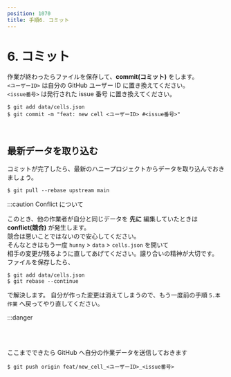```yaml
---
position: 1070
title: 手順6. コミット
---
```


# 6. コミット

作業が終わったらファイルを保存して、**commit(コミット)** をします。  
`<ユーザーID>` は自分の GitHub ユーザー ID に置き換えてください。  
`<issue番号>` は発行された issue 番号 に置き換えてください。

```
$ git add data/cells.json
$ git commit -m "feat: new cell <ユーザーID> #<issue番号>"
```

<br />

## 最新データを取り込む

コミットが完了したら、最新のハニープロジェクトからデータを取り込んでおきましょう。

```
$ git pull --rebase upstream main
```

:::caution Conflict について

このとき、他の作業者が自分と同じデータを **先に** 編集していたときは **conflict(競合)** が発生します。  
競合は悪いことではないので安心してください。  
そんなときはもう一度 `hunny` > `data` > `cells.json` を開いて  
相手の変更が残るように直してあげてください。譲り合いの精神が大切です。
ファイルを保存したら、

```
$ git add data/cells.json
$ git rebase --continue
```

で解決します。
自分が作った変更は消えてしまうので、もう一度前の手順 `5.本作業` へ戻ってやり直してください。

:::danger

<br />

<br />

ここまでできたら GitHub へ自分の作業データを送信しておきます

```
$ git push origin feat/new_cell_<ユーザーID>_<issue番号>
```
